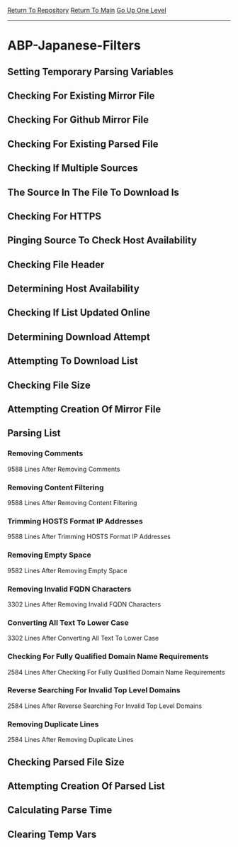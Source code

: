 [Return To Repository](https://github.com/deathbybandaid/piholeparser/)
[Return To Main](https://github.com/deathbybandaid/piholeparser/blob/master/RecentRunLogs/Mainlog.md)
[Go Up One Level](https://github.com/deathbybandaid/piholeparser/blob/master/RecentRunLogs/TopLevelScripts/30-Processing-Blacklists.md)
____________________________________
# ABP-Japanese-Filters
## Setting Temporary Parsing Variables
## Checking For Existing Mirror File
## Checking For Github Mirror File
## Checking For Existing Parsed File
## Checking If Multiple Sources
## The Source In The File To Download Is
## Checking For HTTPS
## Pinging Source To Check Host Availability
## Checking File Header
## Determining Host Availability
## Checking If List Updated Online
## Determining Download Attempt
## Attempting To Download List
## Checking File Size
## Attempting Creation Of Mirror File
## Parsing List
### Removing Comments
9588 Lines After Removing Comments
### Removing Content Filtering
9588 Lines After Removing Content Filtering
### Trimming HOSTS Format IP Addresses
9588 Lines After Trimming HOSTS Format IP Addresses
### Removing Empty Space
9582 Lines After Removing Empty Space
### Removing Invalid FQDN Characters
3302 Lines After Removing Invalid FQDN Characters
### Converting All Text To Lower Case
3302 Lines After Converting All Text To Lower Case
### Checking For Fully Qualified Domain Name Requirements
2584 Lines After Checking For Fully Qualified Domain Name Requirements
### Reverse Searching For Invalid Top Level Domains
2584 Lines After Reverse Searching For Invalid Top Level Domains
### Removing Duplicate Lines
2584 Lines After Removing Duplicate Lines
## Checking Parsed File Size
## Attempting Creation Of Parsed List
## Calculating Parse Time
## Clearing Temp Vars
